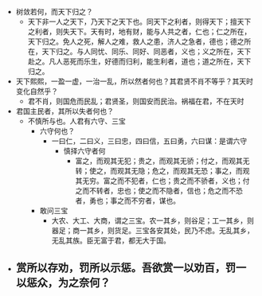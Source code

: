 - 树敛若何，而天下归之？
	- 天下非一人之天下，乃天下之天下也。同天下之利者，则得天下；擅天下之利者，则失天下。天有时，地有财，能与人共之者，仁也；仁之所在，天下归之。免人之死，解人之难，救人之患，济人之急者，德也；德之所在，天下归之。与人同忧、同乐、同好、同恶者，义也；义之所在，天下赴之。凡人恶死而乐生，好德而归利，能生利者，道也；道之所在，天下归之。
- 天下熙熙，一盈一虚，一治一乱，所以然者何也？其君贤不肖不等乎？其天时变化自然乎？
	- 君不肖，则国危而民乱；君贤圣，则国安而民治。祸福在君，不在天时
- 君国主民者，其所以失者何也？
	- 不慎所与也。人君有六守、三宝
		- 六守何也？
			- 一曰仁，二曰义，三曰忠，四曰信，五曰勇，六曰谋：是谓六守
				- 慎择六守者何
					- 富之，而观其无犯；贵之，而观其无骄；付之，而观其无转；使之，而观其无隐；危之，而观其无恐；事之，而观其无穷。富之而不犯者，仁也；贵之而不骄者，义也；付之而不转者，忠也；使之而不隐者，信也；危之而不恐者，勇也；事之而不穷者，谋也。
		- 敢问三宝
			- 大农、大工、大商，谓之三宝。农一其乡，则谷足；工一其乡，则器足；商一其乡，则货足。三宝各安其处，民乃不虑。无乱其乡，无乱其族。臣无富于君，都无大于国。
- 赏所以存劝，罚所以示惩。吾欲赏一以劝百，罚一以惩众，为之奈何？
	-